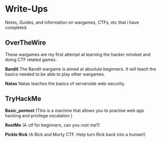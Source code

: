 # Write-Ups
Notes, Guides, and information on wargames, CTFs, etc that i have completed.

## OverTheWire

These wargames are my first attempt at learning the hacker mindset and doing CTF related games.

**Bandit** The Bandit wargame is aimed at absolute beginners. It will teach the basics needed to be able to play other wargames.

**Natas** Natas teaches the basics of serverside web-security.

## TryHackMe

**Basic_pentest** (This is a machine that allows you to practise web app hacking and privilege escalation )

**RootMe** (A ctf for beginners, can you root me?)

**Pickle Rick** (A Rick and Morty CTF. Help turn Rick back into a human!)
